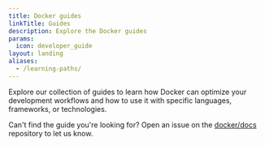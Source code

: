 ```yaml
---
title: Docker guides
linkTitle: Guides
description: Explore the Docker guides
params:
  icon: developer_guide
layout: landing
aliases:
  - /learning-paths/
---
```


Explore our collection of guides to learn how Docker can optimize your
development workflows and how to use it with specific languages, frameworks, or
technologies.

Can't find the guide you're looking for? Open an issue on the
[docker/docs](https://github.com/docker/docs/issues/new) repository to let us
know.
